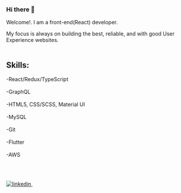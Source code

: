 ### Hi there 👋

Welcome!.
I am a front-end(React) developer. 

My focus is always on building the best, reliable, and with good User Experience websites.
<br /><br />

## Skills:<br />

   -React/Redux/TypeScript<br /><br />
   -GraphQL<br /><br />
   -HTML5, CSS/SCSS, Material UI<br /><br />
   -MySQL<br /><br />
   -Git<br /><br />
   -Flutter<br /><br />
   -AWS<br /><br />
   
  <br />
<p>
 <a href="https://www.linkedin.com/in/yhan1205/" target="_blank" rel="nofollow noreferrer">
    <img src="https://img.shields.io/badge/LinkedIn-0077B5?style=for-the-badge&logo=linkedin&logoColor=white" alt="linkedin">
  </a> &nbsp;
</p>


<!--
**yhan0704/yhan0704** is a ✨ _special_ ✨ repository because its `README.md` (this file) appears on your GitHub profile.

Here are some ideas to get you started:

- 🔭 I’m currently working on ...
- 🌱 I’m currently learning ...
- 👯 I’m looking to collaborate on ...
- 🤔 I’m looking for help with ...
- 💬 Ask me about ...
- 📫 How to reach me: ...
- 😄 Pronouns: ...
- ⚡ Fun fact: ...
-->
